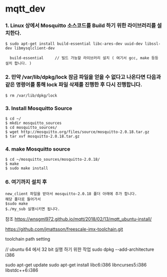 # mqtt_dev

### 1. Linux 상에서 Mosquitto 소스코드를 Build 하기 위한 라이브러리를 설치한다.

```
$ sudo apt-get install build-essential libc-ares-dev uuid-dev libssl-dev libmysqlclient-dev

  build-essential     // 빌드 가능할 라이브러리 설치 ( 여기서 gcc, make 등등 설치 합니다. )
```

### 2. 만약 /var/lib/dpkg/lock 잠금 파일을 얻을 수 없다고 나온다면 다음과 같은 명령어를 통해 lock 파일 삭제를 진행한 후 다시 진행합니다.

```
$ rm /var/lib/dpkg/lock
```

### 3. Install Mosquitto Source

```
$ cd ~/
$ mkdir mosquitto_sources
$ cd mosquitto_sources/
$ wget http://mosquitto.org/files/source/mosquitto-2.0.18.tar.gz
$ tar xvf mosquitto-2.0.18.tar.gz
```

### 4. make Mosquitto source

```
$ cd ~/mosquitto_sources/mosquitto-2.0.18/
$ make
$ sudo make install
```

### 6. 여기까지 설치 후 

```
new_client 파일을 받아서 mosquitto-2.0.18 폴더 아래에 추가 합니다.
해당 폴더로 들어가서
$sudo make
$./my_sub 실행시키면 됩니다.
```

참조 https://wnsgml972.github.io/mqtt/2018/02/13/mqtt_ubuntu-install/


https://github.com/jmattsson/freescale-imx-toolchain.git

toolchain path setting

// ubuntu 64 에서 32 bit 실행 하기 위한 작업
sudo dpkg --add-architecture i386

sudo apt-get update
sudo apt-get install libc6:i386 libncurses5:i386 libstdc++6:i386
